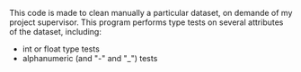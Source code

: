 This code is made to clean manually a particular dataset, on demande of my project supervisor.
This program performs type tests on several attributes of the dataset, including:
- int or float type tests
- alphanumeric (and "-" and "_") tests
